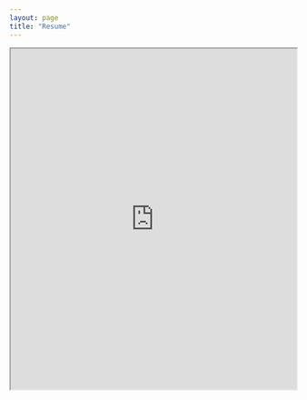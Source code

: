```yaml
---
layout: page
title: "Resume"
---
```

<iframe src="https://drive.google.com/file/d/12dhfcBeJHJsbmG_DfHkItKl_sBZeakCV/preview" width="100%" height="600"></iframe>
